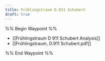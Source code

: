 ```yaml
---
title: Frühlingstraum D.911 Schubert
draft: true
---
```


%% Begin Waypoint %%

- [[Frühlingstraum D 911 Schubert Analysis]]
- [[Frühlingstraum, D.911 Schubert.pdf]]

%% End Waypoint %%
